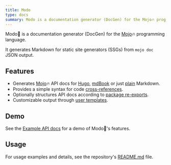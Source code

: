 ```yaml
---
title: Modo
type: docs
summary: Modo is a documentation generator (DocGen) for the Mojo🔥 programming language.
---
```


Modo🧯 is a documentation generator (DocGen) for the [Mojo](https://www.modular.com/mojo)🔥 programming language.

It generates Markdown for static site generators (SSGs) from `mojo doc` JSON output.

## Features

* Generates [Mojo](https://www.modular.com/mojo)🔥 API docs for [Hugo](https://github.com/mlange-42/modo#hugo), [mdBook](https://github.com/mlange-42/modo#mdbook) or just [plain](https://github.com/mlange-42/modo#plain-markdown) Markdown.
* Provides a simple syntax for code [cross-references](https://github.com/mlange-42/modo#cross-references).
* Optionally structures API docs according to [package re-exports](https://github.com/mlange-42/modo#package-re-exports).
* Customizable output through [user templates](https://github.com/mlange-42/modo#templates).

## Demo

See the [Example API docs](mypkg) for a demo of Modo🧯's features.

## Usage

For usage examples and details, see the repository's [README.md](https://github.com/mlange-42/modo) file.
